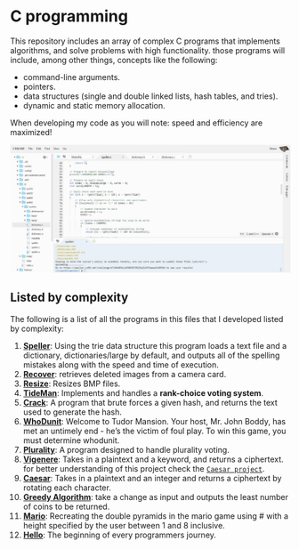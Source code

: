# C programming

This repository includes an array of complex C programs that implements algorithms, and solve problems with high functionality. those programs will include, among other things, concepts like the following:

- command-line arguments.
- pointers.
- data structures (single and double linked lists, hash tables, and tries).
- dynamic and static memory allocation.
  
When developing my code as you will note: speed and efficiency are maximized!

![speller](../Snippets/C/speller/Speller.png)

## Listed by complexity

The following is a list of all the programs in this files that I developed listed by complexity:

1. [**Speller**](speller): Using the trie data structure this program loads a text file and a dictionary, dictionaries/large by default, and outputs all of the spelling mistakes along with the speed and time of execution.
1. [**Recover**](recover): retrieves deleted images from a camera card.
1. [**Resize**](resize): Resizes BMP files.
1. [**TideMan**](tideman): Implements and handles a **rank-choice voting system**.
1. [**Crack**](crack): A program that brute forces a given hash, and returns the text used to generate the hash.
1. [**WhoDunit**](WhoDunit): Welcome to Tudor Mansion. Your host, Mr. John Boddy, has met an untimely end - he’s the victim of foul play. To win this game, you must determine whodunit.
1. [**Plurality**](plurality): A program designed to handle plurality voting.
1. [**Vigenere**](Vigenere): Takes in a plaintext and a keyword, and returns a ciphertext. for better understanding of this project check the [`Caesar project`](../Caesar).
1. [**Caesar**](caesar): Takes in a plaintext and an integer and returns a ciphertext by rotating each character.
1. [**Greedy Algorithm**](Greedy%20algorithm): take a change as input and outputs the least number of coins to be returned.
1. [**Mario**](mario): Recreating the double pyramids in the mario game using # with a height specified by the user between 1 and 8 inclusive.
1. [**Hello**](Hello): The beginning of every programmers journey.

